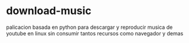 # download-music
palicacion basada en python para descargar y reproducir musica de youtube en linux sin consumir tantos recursos como navegador y demas
